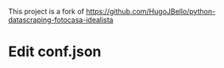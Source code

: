 This project is a fork of https://github.com/HugoJBello/python-datascraping-fotocasa-idealista


# Edit conf.json